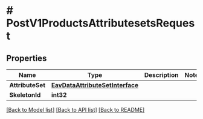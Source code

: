 # # PostV1ProductsAttributesetsRequest


## Properties 


Name | Type | Description | Notes
------------ | ------------- | ------------- | -------------
**AttributeSet**| [**EavDataAttributeSetInterface**](EavDataAttributeSetInterface.md) |   |
**SkeletonId**| **int32** |   |


[[Back to Model list]](../../README.md#models) [[Back to API list]](../../README.md#endpoints) [[Back to README]](../../README.md)

